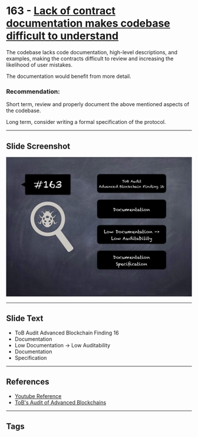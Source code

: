 
# 163 - [Lack of contract documentation makes codebase difficult to understand](./Lack%20of%20contract%20documentation%20makes%20codebase%20difficult%20to%20understand.md)

The codebase lacks code documentation, high-level descriptions, and examples, making the contracts difficult to review and increasing the likelihood of user mistakes. 

The documentation would benefit from more detail.

### Recommendation:
Short term, review and properly document the above mentioned aspects of the codebase. 

Long term, consider writing a formal specification of the protocol.
___
## Slide Screenshot
![163.png](../../images/8.%20Audit%20Findings%20201/163.png)
___
## Slide Text
- ToB Audit Advanced Blockchain Finding 16
- Documentation
- Low Documentation -> Low Auditability
- Documentation
- Specification
___
## References
- [Youtube Reference](https://youtu.be/poxzr4-srn0?t=92)
- [ToB's Audit of Advanced Blockchains](https://github.com/trailofbits/publications/blob/master/reviews/AdvancedBlockchain.pdf)
___
## Tags

